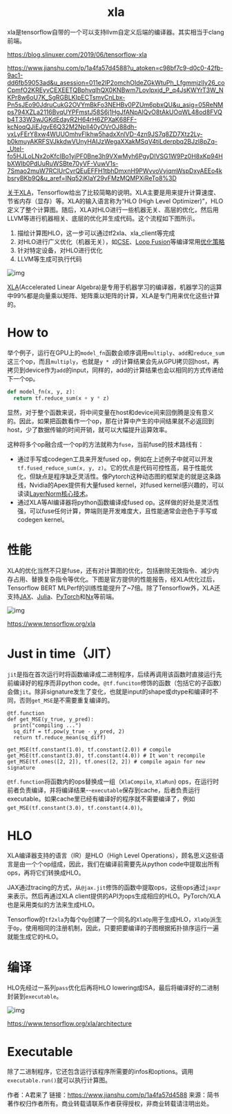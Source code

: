 <h1 align="center">xla</h1>
xla是tensorflow自带的一个可以支持llvm自定义后端的编译器。其实相当于clang前端。



https://blog.slinuxer.com/2019/06/tensorflow-xla

https://www.jianshu.com/p/1a4fa57d4588?u_atoken=c98bf7c9-d0c0-42fb-9ac1-dd6fb59053ad&u_asession=011e2lP2omchOIdeZGkWtuPh_LfgmmjzlIy26_coCpmfO2KREyvCEXEETQBphvqlhQX0KNBwm7Lovlpxjd_P_q4JsKWYrT3W_NKPr8w6oU7K_SgRGBLKIpECTsmyCnLbx-Pn5sJEo90JdruCukG2OVYmBkFo3NEHBv0PZUm6pbxQU&u_asig=05ReNMps794XZLa2116BvqUYPFmstJ58S6j1HgJfANpAlQvO8tAkUOqWL48od8FVQb4T33W3wJGKdEdayR2H64rH6ZPXaK68FF-kcNoqQJiEJgvE6Q32M2NpIl40yOVrOJ88dh-vxLyFErY8xw4WUUOmhvFIkhw5hadxXnlVD-4zn9JS7q8ZD7Xtz2Ly-b0kmuyAKRFSVJkkdwVUnyHAIJzWegaXXakMSqV4tiLderpbq2BJzI8pZq-_UteI-fo5HJLoLNx2oKfcIBo1yjPF0Bne3h9VXwMyh6PgyDIVSG1W9Pz0H8xKp94HbXWIb0PdUuRuWSBte70yVF-VuwV1s-7Smao2muW7RClUrCvrQEuEFFH1tbhDmxnH9PWvvoVvjqmWspDxyAEEo4kbsryBKb9Q&u_aref=INq52jKIaY29vFMzMQMPXjReTo8%3D







[关于XLA](https://www.tensorflow.org/xla/overview)，Tensorflow给出了比较简略的说明。XLA主要是用来提升计算速度、节省内存（显存）等。XLA的输入语言称为“HLO (High Level Optimizer)”，HLO定义了整个计算图。随后，XLA对HLO进行一些机器无关、高层的优化，然后用LLVM等进行机器相关、底层的优化并生成代码。这个流程如下图所示。

1. 描绘计算图HLO，这一步可以通过tf2xla、xla_client等完成
2. 对HLO进行广义优化（机器无关），如[CSE](https://en.wikipedia.org/wiki/Common_subexpression_elimination)、[Loop Fusion](https://en.wikipedia.org/wiki/Loop_fission_and_fusion)等编译常用[优化策略](https://en.wikipedia.org/wiki/Optimizing_compiler)
3. 针对特定设备，对HLO进行优化
4. LLVM等生成可执行代码



![img](https://blog.slinuxer.com/wp-content/uploads/2019/06/how-does-xla-work.png)





[XLA](https://links.jianshu.com/go?to=https%3A%2F%2Fwww.tensorflow.org%2Fxla)(Accelerated Linear Algebra)是专用于机器学习的编译器，机器学习的运算中99%都是向量乘以矩阵、矩阵乘以矩阵的计算，XLA是专门用来优化这些计算的。

# How to

举个例子，运行在GPU上的`model_fn`函数会顺序调用`multiply`、`add`和`reduce_sum`这三个op，而且`multiply`，也就是`y * z`的计算结果会先从GPU拷贝回host，再拷贝到device作为`add`的input，同样的，add的计算结果也会以相同的方式传递给下一个op。



```python
def model_fn(x, y, z):
  return tf.reduce_sum(x + y * z)
```

显然，对于整个函数来说，将中间变量在host和device间来回倒腾是没有意义的。因此，如果把函数看作一个op，那在计算中产生的中间结果就不必返回到host，少了数据传输的时间开销，就可以大幅提升运算效率。

这种将多个op融合成一个op的方法就称为`fuse`，当前fuse的技术路线有：

- 通过手写或codegen工具来开发fused op，例如在上述例子中就可以开发`tf.fused_reduce_sum(x, y, z)`。它的优点是代码可控性高，易于性能优化，但缺点是程序缺乏灵活性。像Pytorch这种动态图的框架走的就是这条路线，Nvidia的Apex提供有大量fused kernel，对fused kernel感兴趣的，可以读读[LayerNorm核心技术](https://www.jianshu.com/p/b6ab2128cea6)。
- 通过XLA等AI编译器将python函数编译成fused op。这样做的好处是灵活性强，可以fuse任何计算，弊端则是开发难度大，且性能通常会逊色于手写或codegen kernel。

# 性能

XLA的优化当然不只是fuse，还有对计算图的优化，包括删除无效指令、减少内存占用、替换复杂指令等优化。下图是官方提供的性能报告，经XLA优化过后，Tensorflow BERT MLPerf的训练性能提升了~7倍。除了Tensorflow外，XLA还支持[JAX](https://links.jianshu.com/go?to=https%3A%2F%2Fgithub.com%2Fgoogle%2Fjax)、[Julia](https://links.jianshu.com/go?to=https%3A%2F%2Fgithub.com%2FJuliaTPU%2FXLA.jl)、[PyTorch](https://links.jianshu.com/go?to=https%3A%2F%2Fgithub.com%2Fpytorch%2Fxla)和[Nx](https://links.jianshu.com/go?to=https%3A%2F%2Fgithub.com%2Felixir-nx%2Fnx)等前端。

![img](https:////upload-images.jianshu.io/upload_images/13575947-22020c557652fa74.png?imageMogr2/auto-orient/strip|imageView2/2/w/1200/format/webp)

https://www.tensorflow.org/xla

# Just in time（JIT）

`jit`是指在首次运行时将函数编译成二进制程序，后续再调用该函数时直接运行先前编译好的程序而非python code。`@tf.funciton`修饰的函数（包括它的子函数）会做`jit`。除非signature发生了变化，也就是input的shape或dtype和编译时不同，否则`get_MSE`是不需要重复编译的。



```tsx
@tf.function
def get_MSE(y_true, y_pred):
  print("compiling ...")
  sq_diff = tf.pow(y_true - y_pred, 2)
  return tf.reduce_mean(sq_diff)

get_MSE(tf.constant(1.0), tf.constant(2.0)) # compile
get_MSE(tf.constant(3.0), tf.constant(4.0)) # It won't recompile
get_MSE(tf.ones([2, 2]), tf.ones([2, 2]) # compile again for new signature
```

`@tf.function`将函数内的ops替换成一组（`XlaCompile`, `XlaRun`) ops，在运行时前者负责编译，并将编译结果--`executable`保存到cache，后者负责运行executable。如果cache里已经有编译好的程序就不需要编译了，例如`get_MSE(tf.constant(3.0), tf.constant(4.0))`。

# HLO

XLA编译器支持的语言（IR）是HLO（High Level Operations），顾名思义这些语言是由一个个op组成，因此，我们在编译前需要先从python code中提取出所有ops，再将它们转换成HLO。

JAX通过tracing的方式，从`@jax.jit`修饰的函数中提取ops，这些ops通过`jaxpr`来表示。然后再通过XLA client提供的API为ops生成相应的HLO。PyTorch/XLA也是采用类似的方法来生成HLO。

Tensorflow的`tf2xla`为每个`Op`创建了一个同名的`XlaOp`用于生成HLO，`XlaOp`派生于`Op`，使用相同的注册机制，因此，只要把要编译的子图根据拓扑排序运行一遍就能生成它的HLO。

# 编译

HLO先经过一系列`pass`优化后再将HLO lowering成ISA，最后将编译好的二进制封装到`executable`。

![img](https:////upload-images.jianshu.io/upload_images/13575947-5f547e4ad3269fb5.png?imageMogr2/auto-orient/strip|imageView2/2/w/427/format/webp)

https://www.tensorflow.org/xla/architecture

# Executable

除了二进制程序，它还包含运行该程序所需要的infos和options。调用`executable.run()`就可以执行计算图。



作者：A君来了
链接：https://www.jianshu.com/p/1a4fa57d4588
来源：简书
著作权归作者所有。商业转载请联系作者获得授权，非商业转载请注明出处。